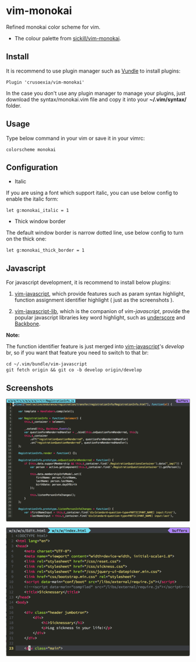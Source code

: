 vim-monokai
===========

Refined monokai color scheme for vim. 

* The colour palette from [sickill/vim-monokai](https://github.com/sickill/vim-monokai). 

Install
-------

It is recommend to use plugin manager such as [Vundle](https://github.com/gmarik/Vundle.vim) to install plugins: 

    Plugin 'crusoexia/vim-monokai'

In the case you don't use any plugin manager to manage your plugins, just download the syntax/monokai.vim file and copy it into your __~/.vim/syntax/__ folder.

Usage
-----

Type below command in your vim or save it in your vimrc:

    colorscheme monokai

Configuration
-------------

* Italic
    
If you are using a font which support italic, you can use below config to enable the italic form:

    let g:monokai_italic = 1

* Thick window border

The default window border is narrow dotted line, use below config to turn on the thick one:

    let g:monokai_thick_border = 1

Javascript
----------

For javascript development, it is recommend to install below plugins:

1. [vim-javascript](https://github.com/pangloss/vim-javascript), which provide features such as param syntax highlight, function assignment identifier highlight ( just as the screenshots ).

2. [vim-javascript-lib](https://github.com/crusoexia/vim-javascript-lib), which is the companion of _vim-javascript_, provide the popular javascript libraries key word highlight, such as [underscore](http://underscorejs.org/) and [Backbone](http://backbonejs.org/).

__Note:__

The function identifier feature is just merged into [vim-javascript](https://github.com/pangloss/vim-javascript)'s _develop_ br, so if you want that feature you need to switch to that br:

    cd ~/.vim/bundle/vim-javascript
    git fetch origin && git co -b develop origin/develop

Screenshots
-----------

![javascript](screenshots/javascript.png)

![html](screenshots/html.png)
